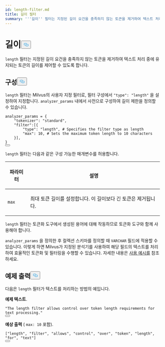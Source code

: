 ```yaml
---
id: length-filter.md
title: 길이 필터
summary: '''길이'' 필터는 지정된 길이 요건을 충족하지 않는 토큰을 제거하여 텍스트 처리 중에 유지되는 토큰의 길이를 제어할 수 있습니다.'
---
```

<h1 id="Length​" class="common-anchor-header">길이<button data-href="#Length​" class="anchor-icon" translate="no">
      <svg translate="no"
        aria-hidden="true"
        focusable="false"
        height="20"
        version="1.1"
        viewBox="0 0 16 16"
        width="16"
      >
        <path
          fill="#0092E4"
          fill-rule="evenodd"
          d="M4 9h1v1H4c-1.5 0-3-1.69-3-3.5S2.55 3 4 3h4c1.45 0 3 1.69 3 3.5 0 1.41-.91 2.72-2 3.25V8.59c.58-.45 1-1.27 1-2.09C10 5.22 8.98 4 8 4H4c-.98 0-2 1.22-2 2.5S3 9 4 9zm9-3h-1v1h1c1 0 2 1.22 2 2.5S13.98 12 13 12H9c-.98 0-2-1.22-2-2.5 0-.83.42-1.64 1-2.09V6.25c-1.09.53-2 1.84-2 3.25C6 11.31 7.55 13 9 13h4c1.45 0 3-1.69 3-3.5S14.5 6 13 6z"
        ></path>
      </svg>
    </button></h1><p><code translate="no">length</code> 필터는 지정된 길이 요건을 충족하지 않는 토큰을 제거하여 텍스트 처리 중에 유지되는 토큰의 길이를 제어할 수 있도록 합니다.</p>
<h2 id="Configuration" class="common-anchor-header">구성<button data-href="#Configuration" class="anchor-icon" translate="no">
      <svg translate="no"
        aria-hidden="true"
        focusable="false"
        height="20"
        version="1.1"
        viewBox="0 0 16 16"
        width="16"
      >
        <path
          fill="#0092E4"
          fill-rule="evenodd"
          d="M4 9h1v1H4c-1.5 0-3-1.69-3-3.5S2.55 3 4 3h4c1.45 0 3 1.69 3 3.5 0 1.41-.91 2.72-2 3.25V8.59c.58-.45 1-1.27 1-2.09C10 5.22 8.98 4 8 4H4c-.98 0-2 1.22-2 2.5S3 9 4 9zm9-3h-1v1h1c1 0 2 1.22 2 2.5S13.98 12 13 12H9c-.98 0-2-1.22-2-2.5 0-.83.42-1.64 1-2.09V6.25c-1.09.53-2 1.84-2 3.25C6 11.31 7.55 13 9 13h4c1.45 0 3-1.69 3-3.5S14.5 6 13 6z"
        ></path>
      </svg>
    </button></h2><p><code translate="no">length</code> 필터는 Milvus의 사용자 지정 필터로, 필터 구성에서 <code translate="no">&quot;type&quot;: &quot;length&quot;</code> 을 설정하여 지정합니다. <code translate="no">analyzer_params</code> 내에서 사전으로 구성하여 길이 제한을 정의할 수 있습니다.</p>
<pre><code translate="no" class="language-python">analyzer_params = {​
    <span class="hljs-string">&quot;tokenizer&quot;</span>: <span class="hljs-string">&quot;standard&quot;</span>,​
    <span class="hljs-string">&quot;filter&quot;</span>:[{​
        <span class="hljs-string">&quot;type&quot;</span>: <span class="hljs-string">&quot;length&quot;</span>, <span class="hljs-comment"># Specifies the filter type as length​</span>
        <span class="hljs-string">&quot;max&quot;</span>: <span class="hljs-number">10</span>, <span class="hljs-comment"># Sets the maximum token length to 10 characters​</span>
    }],​
}​
<button class="copy-code-btn"></button></code></pre>
<p><code translate="no">length</code> 필터는 다음과 같은 구성 가능한 매개변수를 허용합니다.</p>
<table data-block-token="A4b8dsBito2lFHxJ9dxck6M5nJv"><thead><tr><th data-block-token="JXZbdUMSyoJb5ZxhdLGcxGE2nEh" colspan="1" rowspan="1"><p data-block-token="Id41dwlZjoLnGCxWpKJcDg0Hnyf">파라미터</p>
</th><th data-block-token="MvZqdxMSxowjEBxCQNzcxS8TnVd" colspan="1" rowspan="1"><p data-block-token="OsHjdVSvKodZ5Ox3U1KcXbYQnBc">설명</p>
</th></tr></thead><tbody><tr><td data-block-token="ZuZEdNiHIotOFTx3m9QcTPnWnle" colspan="1" rowspan="1"><p data-block-token="Dszdd3IDdowj5bxJyJhcP19tnng"><code translate="no">max</code></p>
</td><td data-block-token="Fx30ddBWYoyRhmxK34Kcgn1Ynjb" colspan="1" rowspan="1"><p data-block-token="MizvdmrQ2oycDjxNYrXcWqFtnXb">최대 토큰 길이를 설정합니다. 이 길이보다 긴 토큰은 제거됩니다.</p>
</td></tr></tbody></table>
<p><code translate="no">length</code> 필터는 토큰화 도구에서 생성된 용어에 대해 작동하므로 토큰화 도구와 함께 사용해야 합니다.</p>
<p><code translate="no">analyzer_params</code> 을 정의한 후 컬렉션 스키마를 정의할 때 <code translate="no">VARCHAR</code> 필드에 적용할 수 있습니다. 이렇게 하면 Milvus가 지정된 분석기를 사용하여 해당 필드의 텍스트를 처리하여 효율적인 토큰화 및 필터링을 수행할 수 있습니다. 자세한 내용은 <a href="/docs/ko/analyzer-overview.md#Example-use">사용 예시를</a> 참조하세요.</p>
<h2 id="Example-output" class="common-anchor-header">예제 출력<button data-href="#Example-output" class="anchor-icon" translate="no">
      <svg translate="no"
        aria-hidden="true"
        focusable="false"
        height="20"
        version="1.1"
        viewBox="0 0 16 16"
        width="16"
      >
        <path
          fill="#0092E4"
          fill-rule="evenodd"
          d="M4 9h1v1H4c-1.5 0-3-1.69-3-3.5S2.55 3 4 3h4c1.45 0 3 1.69 3 3.5 0 1.41-.91 2.72-2 3.25V8.59c.58-.45 1-1.27 1-2.09C10 5.22 8.98 4 8 4H4c-.98 0-2 1.22-2 2.5S3 9 4 9zm9-3h-1v1h1c1 0 2 1.22 2 2.5S13.98 12 13 12H9c-.98 0-2-1.22-2-2.5 0-.83.42-1.64 1-2.09V6.25c-1.09.53-2 1.84-2 3.25C6 11.31 7.55 13 9 13h4c1.45 0 3-1.69 3-3.5S14.5 6 13 6z"
        ></path>
      </svg>
    </button></h2><p>다음은 <code translate="no">length</code> 필터가 텍스트를 처리하는 방법의 예입니다.</p>
<p><strong>예제 텍스트</strong>.</p>
<pre><code translate="no" class="language-python"><span class="hljs-string">&quot;The length filter allows control over token length requirements for text processing.&quot;</span>​
<button class="copy-code-btn"></button></code></pre>
<p><strong>예상 출력</strong> ( <code translate="no">max: 10</code> 포함).</p>
<pre><code translate="no" class="language-python">[<span class="hljs-string">&quot;length&quot;</span>, <span class="hljs-string">&quot;filter&quot;</span>, <span class="hljs-string">&quot;allows&quot;</span>, <span class="hljs-string">&quot;control&quot;</span>, <span class="hljs-string">&quot;over&quot;</span>, <span class="hljs-string">&quot;token&quot;</span>, <span class="hljs-string">&quot;length&quot;</span>, <span class="hljs-string">&quot;for&quot;</span>, <span class="hljs-string">&quot;text&quot;</span>]​
<button class="copy-code-btn"></button></code></pre>
